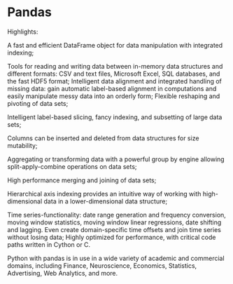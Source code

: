 # Pandas
Highlights:

A fast and efficient DataFrame object for data manipulation with integrated indexing;

Tools for reading and writing data between in-memory data structures and different formats: CSV and text files, Microsoft Excel, SQL databases, and the fast HDF5 format;
Intelligent data alignment and integrated handling of missing data: gain automatic label-based alignment in computations and easily manipulate messy data into an orderly form;
Flexible reshaping and pivoting of data sets;

Intelligent label-based slicing, fancy indexing, and subsetting of large data sets;

Columns can be inserted and deleted from data structures for size mutability;

Aggregating or transforming data with a powerful group by engine allowing split-apply-combine operations on data sets;

High performance merging and joining of data sets;

Hierarchical axis indexing provides an intuitive way of working with high-dimensional data in a lower-dimensional data structure;

Time series-functionality: date range generation and frequency conversion, moving window statistics, moving window linear regressions, date shifting and lagging. Even create domain-specific time offsets and join time series without losing data;
Highly optimized for performance, with critical code paths written in Cython or C.

Python with pandas is in use in a wide variety of academic and commercial domains, including Finance, Neuroscience, Economics, Statistics, Advertising, Web Analytics, and more.
